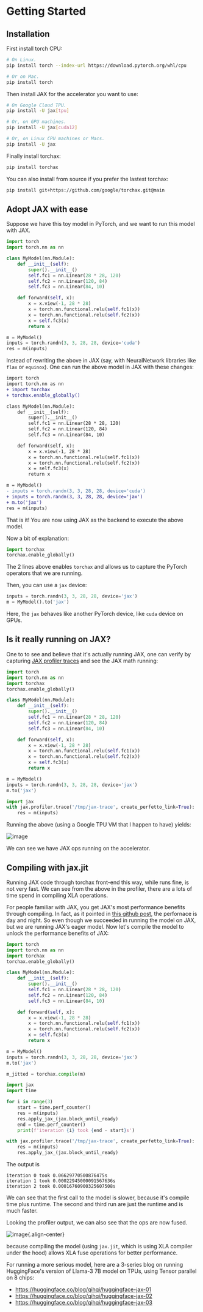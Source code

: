# Getting Started

## Installation

First install torch CPU:

``` bash
# On Linux.
pip install torch --index-url https://download.pytorch.org/whl/cpu

# Or on Mac.
pip install torch
```

Then install JAX for the accelerator you want to use:

``` bash
# On Google Cloud TPU.
pip install -U jax[tpu]

# Or, on GPU machines.
pip install -U jax[cuda12]

# Or, on Linux CPU machines or Macs.
pip install -U jax
```

Finally install torchax:

``` bash
pip install torchax
```

You can also install from source if you prefer the lastest torchax:

``` bash
pip install git+https://github.com/google/torchax.git@main
```

## Adopt JAX with ease

Suppose we have this toy model in PyTorch, and we want to run this model
with JAX.

``` python
import torch
import torch.nn as nn

class MyModel(nn.Module):
    def __init__(self):
        super().__init__()
        self.fc1 = nn.Linear(28 * 28, 120)
        self.fc2 = nn.Linear(120, 84)
        self.fc3 = nn.Linear(84, 10)

    def forward(self, x):
        x = x.view(-1, 28 * 28)
        x = torch.nn.functional.relu(self.fc1(x))
        x = torch.nn.functional.relu(self.fc2(x))
        x = self.fc3(x)
        return x

m = MyModel()
inputs = torch.randn(3, 3, 28, 28, device='cuda')
res = m(inputs)
```

Instead of rewriting the above in JAX (say, with NeuralNetwork libraries
like `flax` or `equinox`). One can run the above model in JAX with these
changes:

``` diff
import torch
import torch.nn as nn
+ import torchax
+ torchax.enable_globally()

class MyModel(nn.Module):
    def __init__(self):
        super().__init__()
        self.fc1 = nn.Linear(28 * 28, 120)
        self.fc2 = nn.Linear(120, 84)
        self.fc3 = nn.Linear(84, 10)

    def forward(self, x):
        x = x.view(-1, 28 * 28)
        x = torch.nn.functional.relu(self.fc1(x))
        x = torch.nn.functional.relu(self.fc2(x))
        x = self.fc3(x)
        return x

m = MyModel()
- inputs = torch.randn(3, 3, 28, 28, device='cuda')
+ inputs = torch.randn(3, 3, 28, 28, device='jax')
+ m.to('jax')
res = m(inputs)
```

That is it! You are now using JAX as the backend to execute the above
model.

Now a bit of explanation:

``` python
import torchax
torchax.enable_globally()
```

The 2 lines above enables `torchax` and allows us to capture the PyTorch
operators that we are running.

Then, you can use a `jax` device:

``` python
inputs = torch.randn(3, 3, 28, 28, device='jax')
m = MyModel().to('jax')
```

Here, the `jax` behaves like another PyTorch device, like
`cuda` device on GPUs.

## Is it really running on JAX?

One to to see and believe that it's actually running JAX, one can
verify by capturing [JAX profiler traces](https://docs.jax.dev/en/latest/profiling.html) and see the JAX
math running:

``` python
import torch
import torch.nn as nn
import torchax
torchax.enable_globally()

class MyModel(nn.Module):
    def __init__(self):
        super().__init__()
        self.fc1 = nn.Linear(28 * 28, 120)
        self.fc2 = nn.Linear(120, 84)
        self.fc3 = nn.Linear(84, 10)

    def forward(self, x):
        x = x.view(-1, 28 * 28)
        x = torch.nn.functional.relu(self.fc1(x))
        x = torch.nn.functional.relu(self.fc2(x))
        x = self.fc3(x)
        return x

m = MyModel()
inputs = torch.randn(3, 3, 28, 28, device='jax')
m.to('jax')

import jax
with jax.profiler.trace('/tmp/jax-trace', create_perfetto_link=True):
    res = m(inputs)
```

Running the above (using a Google TPU VM that I happen to have) yields:

![image](../assets/jax_profiler.png)

We can see we have JAX ops running on the accelerator.

## Compiling with jax.jit

Running JAX code through torchax front-end this way, while runs fine, is
not very fast. We can see from the above in the profiler, there are a
lots of time spend in compiling XLA operations.

For people familiar with JAX, you get JAX's most performance benefits
through compiling. In fact, as it pointed in [this github
post](https://github.com/jax-ml/jax/discussions/13960), the perfornace
is day and night. So even though we succeeded in running the model on
JAX, but we are running JAX's eager model. Now let's compile the model
to unlock the performance benefits of JAX:

``` python
import torch
import torch.nn as nn
import torchax
torchax.enable_globally()

class MyModel(nn.Module):
    def __init__(self):
        super().__init__()
        self.fc1 = nn.Linear(28 * 28, 120)
        self.fc2 = nn.Linear(120, 84)
        self.fc3 = nn.Linear(84, 10)

    def forward(self, x):
        x = x.view(-1, 28 * 28)
        x = torch.nn.functional.relu(self.fc1(x))
        x = torch.nn.functional.relu(self.fc2(x))
        x = self.fc3(x)
        return x

m = MyModel()
inputs = torch.randn(3, 3, 28, 28, device='jax')
m.to('jax')

m_jitted = torchax.compile(m)

import jax
import time

for i in range(3)
    start = time.perf_counter()
    res = m(inputs)
    res.apply_jax_(jax.block_until_ready)
    end = time.perf_counter()
    print(f'iteration {i} took {end - start}s')

with jax.profiler.trace('/tmp/jax-trace', create_perfetto_link=True):
    res = m(inputs)
    res.apply_jax_(jax.block_until_ready)
```

The output is

``` text
iteration 0 took 0.06629770500876475s
iteration 1 took 0.00022945000091567636s
iteration 2 took 0.00016760900325607508s
```

We can see that the first call to the model is slower, because it's
compile time plus runtime. The second and third run are just the runtime
and is much faster.

Looking the profiler output, we can also see that the ops are now fused.

![image](../assets/jax_profiler2.png){.align-center}

because compiling the model (using `jax.jit`, which is using XLA
compiler under the hood) allows XLA fuse operations for better
performance.

For running a more serious model, here are a 3-series blog on running
HuggingFace's version of Llama-3 7B model on TPUs, using Tensor
parallel on 8 chips:

- <https://huggingface.co/blog/qihqi/huggingface-jax-01>
- <https://huggingface.co/blog/qihqi/huggingface-jax-02>
- <https://huggingface.co/blog/qihqi/huggingface-jax-03>
